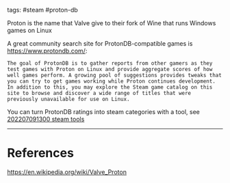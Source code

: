 tags: #steam #proton-db

Proton is the name that Valve give to their fork of Wine that runs Windows games on Linux

A great community search site for ProtonDB-compatible games is https://www.protondb.com/:

	The goal of ProtonDB is to gather reports from other gamers as they test games with Proton on Linux and provide aggregate scores of how well games perform. A growing pool of suggestions provides tweaks that you can try to get games working while Proton continues development. In addition to this, you may explore the Steam game catalog on this site to browse and discover a wide range of titles that were previously unavailable for use on Linux.

You can turn ProtonDB ratings into steam categories with a tool, see [202207091300 steam tools](202207091300%20steam%20tools.md)

---
# References

https://en.wikipedia.org/wiki/Valve_Proton